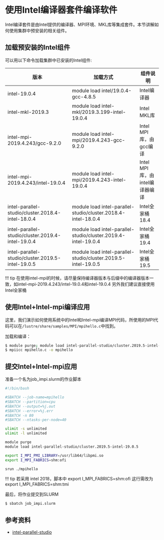 # 使用Intel编译器套件编译软件

Intel编译套件是由Intel提供的编译器、MPI环境、MKL库等集成套件。本节讲解如何使用集群中预安装的相关组件。

## 加载预安装的Intel组件

可以用以下命令加载集群中已安装的Intel组件: 

| 版本 | 加载方式 | 组件说明 |
| ---- | ------ | ------ |
| intel-19.0.4 | module load intel/19.0.4-gcc-4.8.5 | Intel编译器 |
| intel-mkl-2019.3 | module load intel-mkl/2019.3.199-intel-19.0.4 | Intel MKL库 |
| intel-mpi-2019.4.243/gcc-9.2.0 | module load intel-mpi/2019.4.243-gcc-9.2.0 | Intel MPI库，由gcc编译 |
| intel-mpi-2019.4.243/intel-19.0.4 | module load intel-mpi/2019.4.243-intel-19.0.4 | Intel MPI库，由intel编译器编译 |
| intel-parallel-studio/cluster.2018.4-intel-18.0.4 | module load intel-parallel-studio/cluster.2018.4-intel-18.0.4 | Intel全家桶18.4 |
| intel-parallel-studio/cluster.2019.4-intel-19.0.4 | module load intel-parallel-studio/cluster.2019.4-intel-19.0.4 | Intel全家桶19.4 |
| intel-parallel-studio/cluster.2019.5-intel-19.0.5 | module load intel-parallel-studio/cluster.2019.5-intel-19.0.5 | Intel全家桶19.5 |

!!! tip
    在使用intel-mpi的时候，请尽量保持编译器版本与后缀中的编译器版本一致，如intel-mpi-2019.4.243/intel-19.0.4和intel-19.0.4
    另外我们建议直接使用Intel全家桶

## 使用Intel+Intel-mpi编译应用

这里，我们演示如何使用系统中的Intel和Intel-mpi编译MPI代码，所使用的MPI代码可以在`/lustre/share/samples/MPI/mpihello.c`中找到。

加载和编译：

```bash
$ module purge; module load intel-parallel-studio/cluster.2019.5-intel-19.0.5
$ mpiicc mpihello.c -o mpihello
```

## 提交Intel+Intel-mpi应用

准备一个名为job_impi.slurm的作业脚本

```bash
#!/bin/bash

#SBATCH --job-name=mpihello
#SBATCH --partition=cpu
#SBATCH --output=%j.out
#SBATCH --error=%j.err
#SBATCH -n 80
#SBATCH --ntasks-per-node=40

ulimit -s unlimited
ulimit -l unlimited

module purge
module load intel-parallel-studio/cluster.2019.5-intel-19.0.5

export I_MPI_PMI_LIBRARY=/usr/lib64/libpmi.so
export I_MPI_FABRICS=shm:ofi

srun ./mpihello
```

!!! tip
	若采用 intel 2018，脚本中 export I_MPI_FABRICS=shm:ofi 这行需改为 export I_MPI_FABRICS=shm:tmi

最后，将作业提交到SLURM

```bash
$ sbatch job_impi.slurm
```

## 参考资料

- [intel-parallel-studio](https://software.intel.com/zh-cn/parallel-studio-xe)
